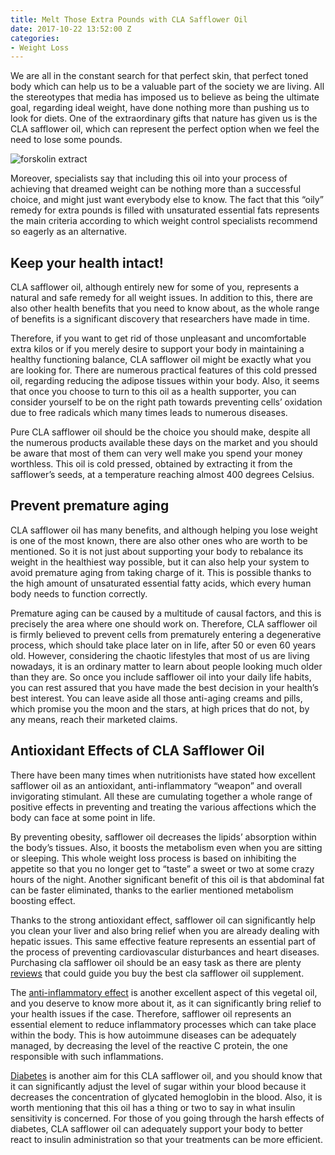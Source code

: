 ```yaml
---
title: Melt Those Extra Pounds with CLA Safflower Oil
date: 2017-10-22 13:52:00 Z
categories:
- Weight Loss
---
```


We are all in the constant search for that perfect skin, that perfect toned body which can help us to be a valuable part of the society we are living. All the stereotypes that media has imposed us to believe as being the ultimate goal, regarding ideal weight, have done nothing more than pushing us to look for diets. One of the extraordinary gifts that nature has given us is the CLA safflower oil, which can represent the perfect option when we feel the need to lose some pounds.

![forskolin extract](/uploads/forskolin-extract.jpg)

Moreover, specialists say that including this oil into your process of achieving that dreamed weight can be nothing more than a successful choice, and might just want everybody else to know. The fact that this “oily” remedy for extra pounds is filled with unsaturated essential fats represents the main criteria according to which weight control specialists recommend so eagerly as an alternative.

## Keep your health intact!

CLA safflower oil, although entirely new for some of you, represents a natural and safe remedy for all weight issues. In addition to this, there are also other health benefits that you need to know about, as the whole range of benefits is a significant discovery that researchers have made in time. 

Therefore, if you want to get rid of those unpleasant and uncomfortable extra kilos or if you merely desire to support your body in maintaining a healthy functioning balance, CLA safflower oil might be exactly what you are looking for. There are numerous practical features of this cold pressed oil, regarding reducing the adipose tissues within your body. Also, it seems that once you choose to turn to this oil as a health supporter, you can consider yourself to be on the right path towards preventing cells’ oxidation due to free radicals which many times leads to numerous diseases.

Pure CLA safflower oil should be the choice you should make, despite all the numerous products available these days on the market and you should be aware that most of them can very well make you spend your money worthless. This oil is cold pressed, obtained by extracting it from the safflower’s seeds, at a temperature reaching almost 400 degrees Celsius. 

## Prevent premature aging

CLA safflower oil has many benefits, and although helping you lose weight is one of the most known, there are also other ones who are worth to be mentioned. So it is not just about supporting your body to rebalance its weight in the healthiest way possible, but it can also help your system to avoid premature aging from taking charge of it. This is possible thanks to the high amount of unsaturated essential fatty acids, which every human body needs to function correctly. 

Premature aging can be caused by a multitude of causal factors, and this is precisely the area where one should work on. Therefore, CLA safflower oil is firmly believed to prevent cells from prematurely entering a degenerative process, which should take place later on in life, after 50 or even 60 years old. However, considering the chaotic lifestyles that most of us are living nowadays, it is an ordinary matter to learn about people looking much older than they are. 
So once you include safflower oil into your daily life habits, you can rest assured that you have made the best decision in your health’s best interest. You can leave aside all those anti-aging creams and pills, which promise you the moon and the stars, at high prices that do not, by any means, reach their marketed claims.

## Antioxidant Effects of CLA Safflower Oil

There have been many times when nutritionists have stated how excellent safflower oil as an antioxidant, anti-inflammatory “weapon” and overall invigorating stimulant. All these are cumulating together a whole range of positive effects in preventing and treating the various affections which the body can face at some point in life.

By preventing obesity, safflower oil decreases the lipids’ absorption within the body’s tissues. Also, it boosts the metabolism even when you are sitting or sleeping. This whole weight loss process is based on inhibiting the appetite so that you no longer get to “taste” a sweet or two at some crazy hours of the night. Another significant benefit of this oil is that abdominal fat can be faster eliminated, thanks to the earlier mentioned metabolism boosting effect. 

Thanks to the strong antioxidant effect, safflower oil can significantly help you clean your liver and also bring relief when you are already dealing with hepatic issues. This same effective feature represents an essential part of the process of preventing cardiovascular disturbances and heart diseases. Purchasing cla safflower oil should be an easy task as there are plenty [reviews](https://www.hlbenefits.com/cla-safflower-oil-reviews/) that could guide you buy the best cla safflower oil supplement.

The [anti-inflammatory effect](https://www.ncbi.nlm.nih.gov/pmc/articles/PMC4574006/) is another excellent aspect of this vegetal oil, and you deserve to know more about it, as it can significantly bring relief to your health issues if the case. Therefore, safflower oil represents an essential element to reduce inflammatory processes which can take place within the body. This is how autoimmune diseases can be adequately managed, by decreasing the level of the reactive C protein, the one responsible with such inflammations. 

[Diabetes](https://www.ncbi.nlm.nih.gov/pmc/articles/PMC2728639/) is another aim for this CLA safflower oil, and you should know that it can significantly adjust the level of sugar within your blood because it decreases the concentration of glycated hemoglobin in the blood. Also, it is worth mentioning that this oil has a thing or two to say in what insulin sensitivity is concerned. For those of you going through the harsh effects of diabetes, CLA safflower oil can adequately support your body to better react to insulin administration so that your treatments can be more efficient. 